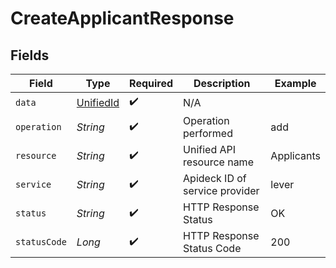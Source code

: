 # CreateApplicantResponse


## Fields

| Field                                         | Type                                          | Required                                      | Description                                   | Example                                       |
| --------------------------------------------- | --------------------------------------------- | --------------------------------------------- | --------------------------------------------- | --------------------------------------------- |
| `data`                                        | [UnifiedId](../../models/shared/UnifiedId.md) | :heavy_check_mark:                            | N/A                                           |                                               |
| `operation`                                   | *String*                                      | :heavy_check_mark:                            | Operation performed                           | add                                           |
| `resource`                                    | *String*                                      | :heavy_check_mark:                            | Unified API resource name                     | Applicants                                    |
| `service`                                     | *String*                                      | :heavy_check_mark:                            | Apideck ID of service provider                | lever                                         |
| `status`                                      | *String*                                      | :heavy_check_mark:                            | HTTP Response Status                          | OK                                            |
| `statusCode`                                  | *Long*                                        | :heavy_check_mark:                            | HTTP Response Status Code                     | 200                                           |